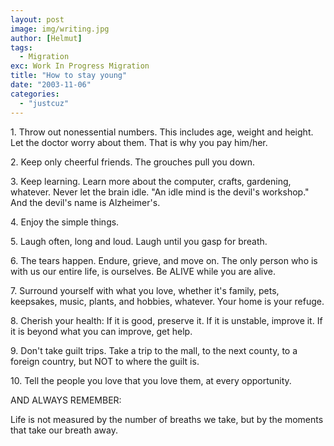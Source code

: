 ```yaml
---
layout: post
image: img/writing.jpg
author: [Helmut]
tags:
  - Migration
exc: Work In Progress Migration
title: "How to stay young"
date: "2003-11-06"
categories: 
  - "justcuz"
---
```


1\. Throw out nonessential numbers. This includes age, weight and height. Let the doctor worry about them. That is why you pay him/her.

2\. Keep only cheerful friends. The grouches pull you down.

3\. Keep learning. Learn more about the computer, crafts, gardening, whatever. Never let the brain idle. "An idle mind is the devil's workshop." And the devil's name is Alzheimer's.

4\. Enjoy the simple things.

5\. Laugh often, long and loud. Laugh until you gasp for breath.

6\. The tears happen. Endure, grieve, and move on. The only person who is with us our entire life, is ourselves. Be ALIVE while you are alive.

7\. Surround yourself with what you love, whether it's family, pets, keepsakes, music, plants, and hobbies, whatever. Your home is your refuge.

8\. Cherish your health: If it is good, preserve it. If it is unstable, improve it. If it is beyond what you can improve, get help.

9\. Don't take guilt trips. Take a trip to the mall, to the next county, to a foreign country, but NOT to where the guilt is.

10\. Tell the people you love that you love them, at every opportunity.

AND ALWAYS REMEMBER:

Life is not measured by the number of breaths we take, but by the moments that take our breath away.
